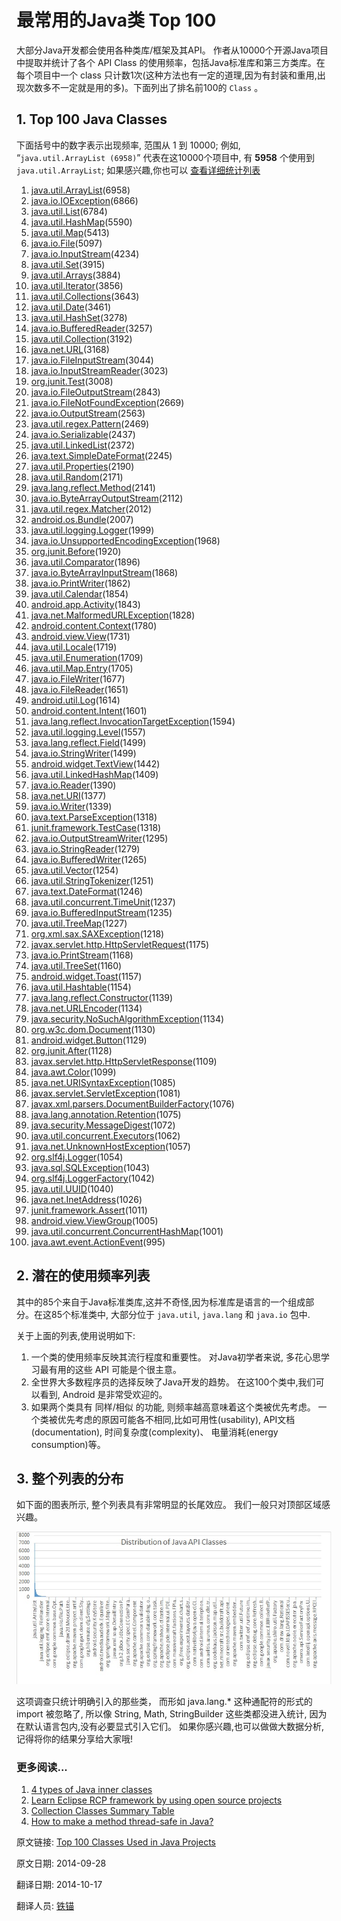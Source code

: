 最常用的Java类 Top 100
====

大部分Java开发都会使用各种类库/框架及其API。 作者从10000个开源Java项目中提取并统计了各个 API Class 的使用频率，包括Java标准库和第三方类库。在每个项目中一个 class 只计数1次(这种方法也有一定的道理,因为有封装和重用,出现次数多不一定就是用的多)。下面列出了排名前100的 `Class` 。



## 1. Top 100 Java Classes ##

下面括号中的数字表示出现频率, 范围从 1 到 10000; 例如, “`java.util.ArrayList (6958)`” 代表在这10000个项目中, 有 **5958** 个使用到 `java.util.ArrayList`; 如果感兴趣,你也可以 [查看详细统计列表](http://www.programcreek.com/java-api-examples/?action=index)


1. [java.util.ArrayList](http://www.programcreek.com/java-api-examples/index.php?api=java.util.ArrayList)(6958)
1. [java.io.IOException](http://www.programcreek.com/java-api-examples/index.php?api=java.io.IOException)(6866)
1. [java.util.List](http://www.programcreek.com/java-api-examples/index.php?api=java.util.List)(6784)
1. [java.util.HashMap](http://www.programcreek.com/java-api-examples/index.php?api=java.util.HashMap)(5590)
1. [java.util.Map](http://www.programcreek.com/java-api-examples/index.php?api=java.util.Map)(5413)
1. [java.io.File](http://www.programcreek.com/java-api-examples/index.php?api=java.io.File)(5097)
1. [java.io.InputStream](http://www.programcreek.com/java-api-examples/index.php?api=java.io.InputStream)(4234)
1. [java.util.Set](http://www.programcreek.com/java-api-examples/index.php?api=java.util.Set)(3915)
1. [java.util.Arrays](http://www.programcreek.com/java-api-examples/index.php?api=java.util.Arrays)(3884)
1. [java.util.Iterator](http://www.programcreek.com/java-api-examples/index.php?api=java.util.Iterator)(3856)
1. [java.util.Collections](http://www.programcreek.com/java-api-examples/index.php?api=java.util.Collections)(3643)
1. [java.util.Date](http://www.programcreek.com/java-api-examples/index.php?api=java.util.Date)(3461)
1. [java.util.HashSet](http://www.programcreek.com/java-api-examples/index.php?api=java.util.HashSet)(3278)
1. [java.io.BufferedReader](http://www.programcreek.com/java-api-examples/index.php?api=java.io.BufferedReader)(3257)
1. [java.util.Collection](http://www.programcreek.com/java-api-examples/index.php?api=java.util.Collection)(3192)
1. [java.net.URL](http://www.programcreek.com/java-api-examples/index.php?api=java.net.URL)(3168)
1. [java.io.FileInputStream](http://www.programcreek.com/java-api-examples/index.php?api=java.io.FileInputStream)(3044)
1. [java.io.InputStreamReader](http://www.programcreek.com/java-api-examples/index.php?api=java.io.InputStreamReader)(3023)
1. [org.junit.Test](http://www.programcreek.com/java-api-examples/index.php?api=org.junit.Test)(3008)
1. [java.io.FileOutputStream](http://www.programcreek.com/java-api-examples/index.php?api=java.io.FileOutputStream)(2843)
1. [java.io.FileNotFoundException](http://www.programcreek.com/java-api-examples/index.php?api=java.io.FileNotFoundException)(2669)
1. [java.io.OutputStream](http://www.programcreek.com/java-api-examples/index.php?api=java.io.OutputStream)(2563)
1. [java.util.regex.Pattern](http://www.programcreek.com/java-api-examples/index.php?api=java.util.regex.Pattern)(2469)
1. [java.io.Serializable](http://www.programcreek.com/java-api-examples/index.php?api=java.io.Serializable)(2437)
1. [java.util.LinkedList](http://www.programcreek.com/java-api-examples/index.php?api=java.util.LinkedList)(2372)
1. [java.text.SimpleDateFormat](http://www.programcreek.com/java-api-examples/index.php?api=java.text.SimpleDateFormat)(2245)
1. [java.util.Properties](http://www.programcreek.com/java-api-examples/index.php?api=java.util.Properties)(2190)
1. [java.util.Random](http://www.programcreek.com/java-api-examples/index.php?api=java.util.Random)(2171)
1. [java.lang.reflect.Method](http://www.programcreek.com/java-api-examples/index.php?api=java.lang.reflect.Method)(2141)
1. [java.io.ByteArrayOutputStream](http://www.programcreek.com/java-api-examples/index.php?api=java.io.ByteArrayOutputStream)(2112)
1. [java.util.regex.Matcher](http://www.programcreek.com/java-api-examples/index.php?api=java.util.regex.Matcher)(2012)
1. [android.os.Bundle](http://www.programcreek.com/java-api-examples/index.php?api=android.os.Bundle)(2007)
1. [java.util.logging.Logger](http://www.programcreek.com/java-api-examples/index.php?api=java.util.logging.Logger)(1999)
1. [java.io.UnsupportedEncodingException](http://www.programcreek.com/java-api-examples/index.php?api=java.io.UnsupportedEncodingException)(1968)
1. [org.junit.Before](http://www.programcreek.com/java-api-examples/index.php?api=org.junit.Before)(1920)
1. [java.util.Comparator](http://www.programcreek.com/java-api-examples/index.php?api=java.util.Comparator)(1896)
1. [java.io.ByteArrayInputStream](http://www.programcreek.com/java-api-examples/index.php?api=java.io.ByteArrayInputStream)(1868)
1. [java.io.PrintWriter](http://www.programcreek.com/java-api-examples/index.php?api=java.io.PrintWriter)(1862)
1. [java.util.Calendar](http://www.programcreek.com/java-api-examples/index.php?api=java.util.Calendar)(1854)
1. [android.app.Activity](http://www.programcreek.com/java-api-examples/index.php?api=android.app.Activity)(1843)
1. [java.net.MalformedURLException](http://www.programcreek.com/java-api-examples/index.php?api=java.net.MalformedURLException)(1828)
1. [android.content.Context](http://www.programcreek.com/java-api-examples/index.php?api=android.content.Context)(1780)
1. [android.view.View](http://www.programcreek.com/java-api-examples/index.php?api=android.view.View)(1731)
1. [java.util.Locale](http://www.programcreek.com/java-api-examples/index.php?api=java.util.Locale)(1719)
1. [java.util.Enumeration](http://www.programcreek.com/java-api-examples/index.php?api=java.util.Enumeration)(1709)
1. [java.util.Map.Entry](http://www.programcreek.com/java-api-examples/index.php?api=java.util.Map.Entry)(1705)
1. [java.io.FileWriter](http://www.programcreek.com/java-api-examples/index.php?api=java.io.FileWriter)(1677)
1. [java.io.FileReader](http://www.programcreek.com/java-api-examples/index.php?api=java.io.FileReader)(1651)
1. [android.util.Log](http://www.programcreek.com/java-api-examples/index.php?api=android.util.Log)(1614)
1. [android.content.Intent](http://www.programcreek.com/java-api-examples/index.php?api=android.content.Intent)(1601)
1. [java.lang.reflect.InvocationTargetException](http://www.programcreek.com/java-api-examples/index.php?api=java.lang.reflect.InvocationTargetException)(1594)
1. [java.util.logging.Level](http://www.programcreek.com/java-api-examples/index.php?api=java.util.logging.Level)(1557)
1. [java.lang.reflect.Field](http://www.programcreek.com/java-api-examples/index.php?api=java.lang.reflect.Field)(1499)
1. [java.io.StringWriter](http://www.programcreek.com/java-api-examples/index.php?api=java.io.StringWriter)(1499)
1. [android.widget.TextView](http://www.programcreek.com/java-api-examples/index.php?api=android.widget.TextView)(1442)
1. [java.util.LinkedHashMap](http://www.programcreek.com/java-api-examples/index.php?api=java.util.LinkedHashMap)(1409)
1. [java.io.Reader](http://www.programcreek.com/java-api-examples/index.php?api=java.io.Reader)(1390)
1. [java.net.URI](http://www.programcreek.com/java-api-examples/index.php?api=java.net.URI)(1377)
1. [java.io.Writer](http://www.programcreek.com/java-api-examples/index.php?api=java.io.Writer)(1339)
1. [java.text.ParseException](http://www.programcreek.com/java-api-examples/index.php?api=java.text.ParseException)(1318)
1. [junit.framework.TestCase](http://www.programcreek.com/java-api-examples/index.php?api=junit.framework.TestCase)(1318)
1. [java.io.OutputStreamWriter](http://www.programcreek.com/java-api-examples/index.php?api=java.io.OutputStreamWriter)(1295)
1. [java.io.StringReader](http://www.programcreek.com/java-api-examples/index.php?api=java.io.StringReader)(1279)
1. [java.io.BufferedWriter](http://www.programcreek.com/java-api-examples/index.php?api=java.io.BufferedWriter)(1265)
1. [java.util.Vector](http://www.programcreek.com/java-api-examples/index.php?api=java.util.Vector)(1254)
1. [java.util.StringTokenizer](http://www.programcreek.com/java-api-examples/index.php?api=java.util.StringTokenizer)(1251)
1. [java.text.DateFormat](http://www.programcreek.com/java-api-examples/index.php?api=java.text.DateFormat)(1246)
1. [java.util.concurrent.TimeUnit](http://www.programcreek.com/java-api-examples/index.php?api=java.util.concurrent.TimeUnit)(1237)
1. [java.io.BufferedInputStream](http://www.programcreek.com/java-api-examples/index.php?api=java.io.BufferedInputStream)(1235)
1. [java.util.TreeMap](http://www.programcreek.com/java-api-examples/index.php?api=java.util.TreeMap)(1227)
1. [org.xml.sax.SAXException](http://www.programcreek.com/java-api-examples/index.php?api=org.xml.sax.SAXException)(1218)
1. [javax.servlet.http.HttpServletRequest](http://www.programcreek.com/java-api-examples/index.php?api=javax.servlet.http.HttpServletRequest)(1175)
1. [java.io.PrintStream](http://www.programcreek.com/java-api-examples/index.php?api=java.io.PrintStream)(1168)
1. [java.util.TreeSet](http://www.programcreek.com/java-api-examples/index.php?api=java.util.TreeSet)(1160)
1. [android.widget.Toast](http://www.programcreek.com/java-api-examples/index.php?api=android.widget.Toast)(1157)
1. [java.util.Hashtable](http://www.programcreek.com/java-api-examples/index.php?api=java.util.Hashtable)(1154)
1. [java.lang.reflect.Constructor](http://www.programcreek.com/java-api-examples/index.php?api=java.lang.reflect.Constructor)(1139)
1. [java.net.URLEncoder](http://www.programcreek.com/java-api-examples/index.php?api=java.net.URLEncoder)(1134)
1. [java.security.NoSuchAlgorithmException](http://www.programcreek.com/java-api-examples/index.php?api=java.security.NoSuchAlgorithmException)(1134)
1. [org.w3c.dom.Document](http://www.programcreek.com/java-api-examples/index.php?api=org.w3c.dom.Document)(1130)
1. [android.widget.Button](http://www.programcreek.com/java-api-examples/index.php?api=android.widget.Button)(1129)
1. [org.junit.After](http://www.programcreek.com/java-api-examples/index.php?api=org.junit.After)(1128)
1. [javax.servlet.http.HttpServletResponse](http://www.programcreek.com/java-api-examples/index.php?api=javax.servlet.http.HttpServletResponse)(1109)
1. [java.awt.Color](http://www.programcreek.com/java-api-examples/index.php?api=java.awt.Color)(1099)
1. [java.net.URISyntaxException](http://www.programcreek.com/java-api-examples/index.php?api=java.net.URISyntaxException)(1085)
1. [javax.servlet.ServletException](http://www.programcreek.com/java-api-examples/index.php?api=javax.servlet.ServletException)(1081)
1. [javax.xml.parsers.DocumentBuilderFactory](http://www.programcreek.com/java-api-examples/index.php?api=javax.xml.parsers.DocumentBuilderFactory)(1076)
1. [java.lang.annotation.Retention](http://www.programcreek.com/java-api-examples/index.php?api=java.lang.annotation.Retention)(1075)
1. [java.security.MessageDigest](http://www.programcreek.com/java-api-examples/index.php?api=java.security.MessageDigest)(1072)
1. [java.util.concurrent.Executors](http://www.programcreek.com/java-api-examples/index.php?api=java.util.concurrent.Executors)(1062)
1. [java.net.UnknownHostException](http://www.programcreek.com/java-api-examples/index.php?api=java.net.UnknownHostException)(1057)
1. [org.slf4j.Logger](http://www.programcreek.com/java-api-examples/index.php?api=org.slf4j.Logger)(1054)
1. [java.sql.SQLException](http://www.programcreek.com/java-api-examples/index.php?api=java.sql.SQLException)(1043)
1. [org.slf4j.LoggerFactory](http://www.programcreek.com/java-api-examples/index.php?api=org.slf4j.LoggerFactory)(1042)
1. [java.util.UUID](http://www.programcreek.com/java-api-examples/index.php?api=java.util.UUID)(1040)
1. [java.net.InetAddress](http://www.programcreek.com/java-api-examples/index.php?api=java.net.InetAddress)(1026)
1. [junit.framework.Assert](http://www.programcreek.com/java-api-examples/index.php?api=junit.framework.Assert)(1011)
1. [android.view.ViewGroup](http://www.programcreek.com/java-api-examples/index.php?api=android.view.ViewGroup)(1005)
1. [java.util.concurrent.ConcurrentHashMap](http://www.programcreek.com/java-api-examples/index.php?api=java.util.concurrent.ConcurrentHashMap)(1001)
1. [java.awt.event.ActionEvent](http://www.programcreek.com/java-api-examples/index.php?api=java.awt.event.ActionEvent)(995)





## 2. 潜在的使用频率列表 ##

其中的85个来自于Java标准类库,这并不奇怪,因为标准库是语言的一个组成部分。在这85个标准类中, 大部分位于 `java.util`, `java.lang` 和 `java.io` 包中.

关于上面的列表,使用说明如下:

1. 一个类的使用频率反映其流行程度和重要性。 对Java初学者来说, 多花心思学习最有用的这些 API 可能是个很主意。
2. 全世界大多数程序员的选择反映了Java开发的趋势。 在这100个类中,我们可以看到, Android 是非常受欢迎的。
3. 如果两个类具有 同样/相似 的功能, 则频率越高意味着这个类被优先考虑。 一个类被优先考虑的原因可能各不相同,比如可用性(usability), API文档(documentation), 时间复杂度(complexity)、 电量消耗(energy consumption)等。






## 3. 整个列表的分布 ##

如下面的图表所示, 整个列表具有非常明显的长尾效应。 我们一般只对顶部区域感兴趣。

![列表分布图](01_popular-java-classes.jpg)

这项调查只统计明确引入的那些类， 而形如 java.lang.* 这种通配符的形式的 import 被忽略了, 所以像 String, Math, StringBuilder 这些类都没进入统计, 因为在默认语言包内,没有必要显式引入它们。
如果你感兴趣,也可以做做大数据分析,记得将你的结果分享给大家哦!

### 更多阅读... ###

1. [4 types of Java inner classes](http://www.programcreek.com/2009/02/4-inner-classes-tutorial-examples/)
1. [Learn Eclipse RCP framework by using open source projects](http://www.programcreek.com/2012/09/learn-eclipse-rcp-framework-by-using-open-source-projects/)
1. [Collection Classes Summary Table](http://www.programcreek.com/2009/02/collection-interface-concrete-implementation-classes-summary-and-some-examples/)
1. [How to make a method thread-safe in Java?](http://www.programcreek.com/2014/02/how-to-make-a-method-thread-safe-in-java/)

原文链接: [Top 100 Classes Used in Java Projects](http://www.programcreek.com/2014/09/top-100-classes-used-in-java-projects/)

原文日期: 2014-09-28

翻译日期: 2014-10-17

翻译人员: [铁锚](http://blog.csdn.net/renfufei)
